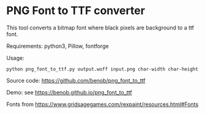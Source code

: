 PNG Font to TTF converter
=========================

This tool converts a bitmap font where black pixels are background to a ttf font.

Requirements: python3, Pillow, fontforge

Usage: 

```
python png_font_to_ttf.py output.woff input.png char-width char-height
```

Source code: https://github.com/benob/png_font_to_ttf

Demo: see https://benob.github.io/png_font_to_ttf

Fonts from https://www.gridsagegames.com/rexpaint/resources.html#Fonts
